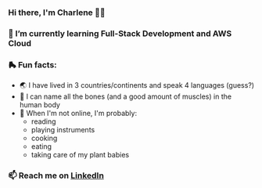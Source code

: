 ### Hi there, I'm Charlene 👋🏼

 ### 🌱 I’m currently learning Full-Stack Development and AWS Cloud
 
 ### 🛼 Fun facts: 
 - 🌏 I have lived in 3 countries/continents and speak 4 languages (guess?)
 - 💬 I can name all the bones (and a good amount of muscles) in the human body
 - 🪷 When I'm not online, I'm probably:
   - reading
   - playing instruments
   - cooking
   - eating
   - taking care of my plant babies
 
 ### 📫 Reach me on [LinkedIn](https://www.linkedin.com/in/cjlava/)

<!--
**charlenecodes/charlenecodes** is a ✨ _special_ ✨ repository because its `README.md` (this file) appears on your GitHub profile.

Here are some ideas to get you started:

- 🔭 I’m currently working on ...
- 🌱 I’m currently learning ...
- 👯 I’m looking to collaborate on ...
- 🤔 I’m looking for help with ...
- 💬 Ask me about ...
- 📫 How to reach me: ...
- 😄 Pronouns: ...
- ⚡ Fun fact: ...
-->
